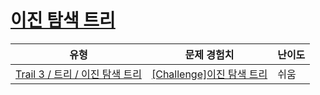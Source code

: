 # [이진 탐색 트리](https://www.codetree.ai/trails/complete/curated-cards/challenge-bst-concept)

|유형|문제 경험치|난이도|
|---|---|---|
|[Trail 3 / 트리 / 이진 탐색 트리](https://www.codetree.ai/trail-info/novice-high/)|[[Challenge]이진 탐색 트리](https://www.codetree.ai/trails/complete/curated-cards/challenge-bst-concept/)|쉬움|

